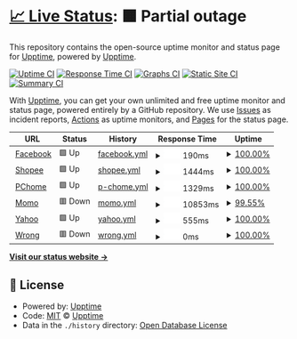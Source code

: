 # [📈 Live Status](https://demo.upptime.js.org): <!--live status--> **🟧 Partial outage**

This repository contains the open-source uptime monitor and status page for [Upptime](https://upptime.js.org), powered by [Upptime](https://github.com/upptime/upptime).

[![Uptime CI](https://github.com/upptime/upptime/workflows/Uptime%20CI/badge.svg)](https://github.com/upptime/upptime/actions?query=workflow%3A%22Uptime+CI%22)
[![Response Time CI](https://github.com/upptime/upptime/workflows/Response%20Time%20CI/badge.svg)](https://github.com/upptime/upptime/actions?query=workflow%3A%22Response+Time+CI%22)
[![Graphs CI](https://github.com/upptime/upptime/workflows/Graphs%20CI/badge.svg)](https://github.com/upptime/upptime/actions?query=workflow%3A%22Graphs+CI%22)
[![Static Site CI](https://github.com/upptime/upptime/workflows/Static%20Site%20CI/badge.svg)](https://github.com/upptime/upptime/actions?query=workflow%3A%22Static+Site+CI%22)
[![Summary CI](https://github.com/upptime/upptime/workflows/Summary%20CI/badge.svg)](https://github.com/upptime/upptime/actions?query=workflow%3A%22Summary+CI%22)

With [Upptime](https://upptime.js.org), you can get your own unlimited and free uptime monitor and status page, powered entirely by a GitHub repository. We use [Issues](https://github.com/upptime/upptime/issues) as incident reports, [Actions](https://github.com/upptime/upptime/actions) as uptime monitors, and [Pages](https://demo.upptime.js.org) for the status page.

<!--start: status pages-->
<!-- This summary is generated by Upptime (https://github.com/upptime/upptime) -->
<!-- Do not edit this manually, your changes will be overwritten -->
<!-- prettier-ignore -->
| URL | Status | History | Response Time | Uptime |
| --- | ------ | ------- | ------------- | ------ |
| <img alt="" src="https://favicons.githubusercontent.com/www.facebook.com" height="13"> [Facebook](https://www.facebook.com/) | 🟩 Up | [facebook.yml](https://github.com/EricwangTJ/Upptime/commits/HEAD/history/facebook.yml) | <details><summary><img alt="Response time graph" src="./graphs/facebook/response-time-week.png" height="20"> 190ms</summary><br><a href="https://demo.upptime.js.org/history/facebook"><img alt="Response time 190" src="https://img.shields.io/endpoint?url=https%3A%2F%2Fraw.githubusercontent.com%2FEricwangTJ%2FUpptime%2FHEAD%2Fapi%2Ffacebook%2Fresponse-time.json"></a><br><a href="https://demo.upptime.js.org/history/facebook"><img alt="24-hour response time 189" src="https://img.shields.io/endpoint?url=https%3A%2F%2Fraw.githubusercontent.com%2FEricwangTJ%2FUpptime%2FHEAD%2Fapi%2Ffacebook%2Fresponse-time-day.json"></a><br><a href="https://demo.upptime.js.org/history/facebook"><img alt="7-day response time 190" src="https://img.shields.io/endpoint?url=https%3A%2F%2Fraw.githubusercontent.com%2FEricwangTJ%2FUpptime%2FHEAD%2Fapi%2Ffacebook%2Fresponse-time-week.json"></a><br><a href="https://demo.upptime.js.org/history/facebook"><img alt="30-day response time 190" src="https://img.shields.io/endpoint?url=https%3A%2F%2Fraw.githubusercontent.com%2FEricwangTJ%2FUpptime%2FHEAD%2Fapi%2Ffacebook%2Fresponse-time-month.json"></a><br><a href="https://demo.upptime.js.org/history/facebook"><img alt="1-year response time 190" src="https://img.shields.io/endpoint?url=https%3A%2F%2Fraw.githubusercontent.com%2FEricwangTJ%2FUpptime%2FHEAD%2Fapi%2Ffacebook%2Fresponse-time-year.json"></a></details> | <details><summary><a href="https://demo.upptime.js.org/history/facebook">100.00%</a></summary><a href="https://demo.upptime.js.org/history/facebook"><img alt="All-time uptime 100.00%" src="https://img.shields.io/endpoint?url=https%3A%2F%2Fraw.githubusercontent.com%2FEricwangTJ%2FUpptime%2FHEAD%2Fapi%2Ffacebook%2Fuptime.json"></a><br><a href="https://demo.upptime.js.org/history/facebook"><img alt="24-hour uptime 100.00%" src="https://img.shields.io/endpoint?url=https%3A%2F%2Fraw.githubusercontent.com%2FEricwangTJ%2FUpptime%2FHEAD%2Fapi%2Ffacebook%2Fuptime-day.json"></a><br><a href="https://demo.upptime.js.org/history/facebook"><img alt="7-day uptime 100.00%" src="https://img.shields.io/endpoint?url=https%3A%2F%2Fraw.githubusercontent.com%2FEricwangTJ%2FUpptime%2FHEAD%2Fapi%2Ffacebook%2Fuptime-week.json"></a><br><a href="https://demo.upptime.js.org/history/facebook"><img alt="30-day uptime 100.00%" src="https://img.shields.io/endpoint?url=https%3A%2F%2Fraw.githubusercontent.com%2FEricwangTJ%2FUpptime%2FHEAD%2Fapi%2Ffacebook%2Fuptime-month.json"></a><br><a href="https://demo.upptime.js.org/history/facebook"><img alt="1-year uptime 100.00%" src="https://img.shields.io/endpoint?url=https%3A%2F%2Fraw.githubusercontent.com%2FEricwangTJ%2FUpptime%2FHEAD%2Fapi%2Ffacebook%2Fuptime-year.json"></a></details>
| <img alt="" src="https://favicons.githubusercontent.com/shopee.tw" height="13"> [Shopee](https://shopee.tw/) | 🟩 Up | [shopee.yml](https://github.com/EricwangTJ/Upptime/commits/HEAD/history/shopee.yml) | <details><summary><img alt="Response time graph" src="./graphs/shopee/response-time-week.png" height="20"> 1444ms</summary><br><a href="https://demo.upptime.js.org/history/shopee"><img alt="Response time 1444" src="https://img.shields.io/endpoint?url=https%3A%2F%2Fraw.githubusercontent.com%2FEricwangTJ%2FUpptime%2FHEAD%2Fapi%2Fshopee%2Fresponse-time.json"></a><br><a href="https://demo.upptime.js.org/history/shopee"><img alt="24-hour response time 1601" src="https://img.shields.io/endpoint?url=https%3A%2F%2Fraw.githubusercontent.com%2FEricwangTJ%2FUpptime%2FHEAD%2Fapi%2Fshopee%2Fresponse-time-day.json"></a><br><a href="https://demo.upptime.js.org/history/shopee"><img alt="7-day response time 1444" src="https://img.shields.io/endpoint?url=https%3A%2F%2Fraw.githubusercontent.com%2FEricwangTJ%2FUpptime%2FHEAD%2Fapi%2Fshopee%2Fresponse-time-week.json"></a><br><a href="https://demo.upptime.js.org/history/shopee"><img alt="30-day response time 1444" src="https://img.shields.io/endpoint?url=https%3A%2F%2Fraw.githubusercontent.com%2FEricwangTJ%2FUpptime%2FHEAD%2Fapi%2Fshopee%2Fresponse-time-month.json"></a><br><a href="https://demo.upptime.js.org/history/shopee"><img alt="1-year response time 1444" src="https://img.shields.io/endpoint?url=https%3A%2F%2Fraw.githubusercontent.com%2FEricwangTJ%2FUpptime%2FHEAD%2Fapi%2Fshopee%2Fresponse-time-year.json"></a></details> | <details><summary><a href="https://demo.upptime.js.org/history/shopee">100.00%</a></summary><a href="https://demo.upptime.js.org/history/shopee"><img alt="All-time uptime 100.00%" src="https://img.shields.io/endpoint?url=https%3A%2F%2Fraw.githubusercontent.com%2FEricwangTJ%2FUpptime%2FHEAD%2Fapi%2Fshopee%2Fuptime.json"></a><br><a href="https://demo.upptime.js.org/history/shopee"><img alt="24-hour uptime 100.00%" src="https://img.shields.io/endpoint?url=https%3A%2F%2Fraw.githubusercontent.com%2FEricwangTJ%2FUpptime%2FHEAD%2Fapi%2Fshopee%2Fuptime-day.json"></a><br><a href="https://demo.upptime.js.org/history/shopee"><img alt="7-day uptime 100.00%" src="https://img.shields.io/endpoint?url=https%3A%2F%2Fraw.githubusercontent.com%2FEricwangTJ%2FUpptime%2FHEAD%2Fapi%2Fshopee%2Fuptime-week.json"></a><br><a href="https://demo.upptime.js.org/history/shopee"><img alt="30-day uptime 100.00%" src="https://img.shields.io/endpoint?url=https%3A%2F%2Fraw.githubusercontent.com%2FEricwangTJ%2FUpptime%2FHEAD%2Fapi%2Fshopee%2Fuptime-month.json"></a><br><a href="https://demo.upptime.js.org/history/shopee"><img alt="1-year uptime 100.00%" src="https://img.shields.io/endpoint?url=https%3A%2F%2Fraw.githubusercontent.com%2FEricwangTJ%2FUpptime%2FHEAD%2Fapi%2Fshopee%2Fuptime-year.json"></a></details>
| <img alt="" src="https://favicons.githubusercontent.com/shopping.pchome.com.tw" height="13"> [PChome](https://shopping.pchome.com.tw/) | 🟩 Up | [p-chome.yml](https://github.com/EricwangTJ/Upptime/commits/HEAD/history/p-chome.yml) | <details><summary><img alt="Response time graph" src="./graphs/p-chome/response-time-week.png" height="20"> 1329ms</summary><br><a href="https://demo.upptime.js.org/history/p-chome"><img alt="Response time 1329" src="https://img.shields.io/endpoint?url=https%3A%2F%2Fraw.githubusercontent.com%2FEricwangTJ%2FUpptime%2FHEAD%2Fapi%2Fp-chome%2Fresponse-time.json"></a><br><a href="https://demo.upptime.js.org/history/p-chome"><img alt="24-hour response time 1383" src="https://img.shields.io/endpoint?url=https%3A%2F%2Fraw.githubusercontent.com%2FEricwangTJ%2FUpptime%2FHEAD%2Fapi%2Fp-chome%2Fresponse-time-day.json"></a><br><a href="https://demo.upptime.js.org/history/p-chome"><img alt="7-day response time 1329" src="https://img.shields.io/endpoint?url=https%3A%2F%2Fraw.githubusercontent.com%2FEricwangTJ%2FUpptime%2FHEAD%2Fapi%2Fp-chome%2Fresponse-time-week.json"></a><br><a href="https://demo.upptime.js.org/history/p-chome"><img alt="30-day response time 1329" src="https://img.shields.io/endpoint?url=https%3A%2F%2Fraw.githubusercontent.com%2FEricwangTJ%2FUpptime%2FHEAD%2Fapi%2Fp-chome%2Fresponse-time-month.json"></a><br><a href="https://demo.upptime.js.org/history/p-chome"><img alt="1-year response time 1329" src="https://img.shields.io/endpoint?url=https%3A%2F%2Fraw.githubusercontent.com%2FEricwangTJ%2FUpptime%2FHEAD%2Fapi%2Fp-chome%2Fresponse-time-year.json"></a></details> | <details><summary><a href="https://demo.upptime.js.org/history/p-chome">100.00%</a></summary><a href="https://demo.upptime.js.org/history/p-chome"><img alt="All-time uptime 100.00%" src="https://img.shields.io/endpoint?url=https%3A%2F%2Fraw.githubusercontent.com%2FEricwangTJ%2FUpptime%2FHEAD%2Fapi%2Fp-chome%2Fuptime.json"></a><br><a href="https://demo.upptime.js.org/history/p-chome"><img alt="24-hour uptime 100.00%" src="https://img.shields.io/endpoint?url=https%3A%2F%2Fraw.githubusercontent.com%2FEricwangTJ%2FUpptime%2FHEAD%2Fapi%2Fp-chome%2Fuptime-day.json"></a><br><a href="https://demo.upptime.js.org/history/p-chome"><img alt="7-day uptime 100.00%" src="https://img.shields.io/endpoint?url=https%3A%2F%2Fraw.githubusercontent.com%2FEricwangTJ%2FUpptime%2FHEAD%2Fapi%2Fp-chome%2Fuptime-week.json"></a><br><a href="https://demo.upptime.js.org/history/p-chome"><img alt="30-day uptime 100.00%" src="https://img.shields.io/endpoint?url=https%3A%2F%2Fraw.githubusercontent.com%2FEricwangTJ%2FUpptime%2FHEAD%2Fapi%2Fp-chome%2Fuptime-month.json"></a><br><a href="https://demo.upptime.js.org/history/p-chome"><img alt="1-year uptime 100.00%" src="https://img.shields.io/endpoint?url=https%3A%2F%2Fraw.githubusercontent.com%2FEricwangTJ%2FUpptime%2FHEAD%2Fapi%2Fp-chome%2Fuptime-year.json"></a></details>
| <img alt="" src="https://favicons.githubusercontent.com/www.momoshop.com.tw" height="13"> [Momo](https://www.momoshop.com.tw/main/Main.jsp) | 🟥 Down | [momo.yml](https://github.com/EricwangTJ/Upptime/commits/HEAD/history/momo.yml) | <details><summary><img alt="Response time graph" src="./graphs/momo/response-time-week.png" height="20"> 10853ms</summary><br><a href="https://demo.upptime.js.org/history/momo"><img alt="Response time 10853" src="https://img.shields.io/endpoint?url=https%3A%2F%2Fraw.githubusercontent.com%2FEricwangTJ%2FUpptime%2FHEAD%2Fapi%2Fmomo%2Fresponse-time.json"></a><br><a href="https://demo.upptime.js.org/history/momo"><img alt="24-hour response time 13483" src="https://img.shields.io/endpoint?url=https%3A%2F%2Fraw.githubusercontent.com%2FEricwangTJ%2FUpptime%2FHEAD%2Fapi%2Fmomo%2Fresponse-time-day.json"></a><br><a href="https://demo.upptime.js.org/history/momo"><img alt="7-day response time 10853" src="https://img.shields.io/endpoint?url=https%3A%2F%2Fraw.githubusercontent.com%2FEricwangTJ%2FUpptime%2FHEAD%2Fapi%2Fmomo%2Fresponse-time-week.json"></a><br><a href="https://demo.upptime.js.org/history/momo"><img alt="30-day response time 10853" src="https://img.shields.io/endpoint?url=https%3A%2F%2Fraw.githubusercontent.com%2FEricwangTJ%2FUpptime%2FHEAD%2Fapi%2Fmomo%2Fresponse-time-month.json"></a><br><a href="https://demo.upptime.js.org/history/momo"><img alt="1-year response time 10853" src="https://img.shields.io/endpoint?url=https%3A%2F%2Fraw.githubusercontent.com%2FEricwangTJ%2FUpptime%2FHEAD%2Fapi%2Fmomo%2Fresponse-time-year.json"></a></details> | <details><summary><a href="https://demo.upptime.js.org/history/momo">99.55%</a></summary><a href="https://demo.upptime.js.org/history/momo"><img alt="All-time uptime 99.55%" src="https://img.shields.io/endpoint?url=https%3A%2F%2Fraw.githubusercontent.com%2FEricwangTJ%2FUpptime%2FHEAD%2Fapi%2Fmomo%2Fuptime.json"></a><br><a href="https://demo.upptime.js.org/history/momo"><img alt="24-hour uptime 98.07%" src="https://img.shields.io/endpoint?url=https%3A%2F%2Fraw.githubusercontent.com%2FEricwangTJ%2FUpptime%2FHEAD%2Fapi%2Fmomo%2Fuptime-day.json"></a><br><a href="https://demo.upptime.js.org/history/momo"><img alt="7-day uptime 99.55%" src="https://img.shields.io/endpoint?url=https%3A%2F%2Fraw.githubusercontent.com%2FEricwangTJ%2FUpptime%2FHEAD%2Fapi%2Fmomo%2Fuptime-week.json"></a><br><a href="https://demo.upptime.js.org/history/momo"><img alt="30-day uptime 99.55%" src="https://img.shields.io/endpoint?url=https%3A%2F%2Fraw.githubusercontent.com%2FEricwangTJ%2FUpptime%2FHEAD%2Fapi%2Fmomo%2Fuptime-month.json"></a><br><a href="https://demo.upptime.js.org/history/momo"><img alt="1-year uptime 99.55%" src="https://img.shields.io/endpoint?url=https%3A%2F%2Fraw.githubusercontent.com%2FEricwangTJ%2FUpptime%2FHEAD%2Fapi%2Fmomo%2Fuptime-year.json"></a></details>
| <img alt="" src="https://favicons.githubusercontent.com/tw.yahoo.com" height="13"> [Yahoo](https://tw.yahoo.com/) | 🟩 Up | [yahoo.yml](https://github.com/EricwangTJ/Upptime/commits/HEAD/history/yahoo.yml) | <details><summary><img alt="Response time graph" src="./graphs/yahoo/response-time-week.png" height="20"> 555ms</summary><br><a href="https://demo.upptime.js.org/history/yahoo"><img alt="Response time 555" src="https://img.shields.io/endpoint?url=https%3A%2F%2Fraw.githubusercontent.com%2FEricwangTJ%2FUpptime%2FHEAD%2Fapi%2Fyahoo%2Fresponse-time.json"></a><br><a href="https://demo.upptime.js.org/history/yahoo"><img alt="24-hour response time 452" src="https://img.shields.io/endpoint?url=https%3A%2F%2Fraw.githubusercontent.com%2FEricwangTJ%2FUpptime%2FHEAD%2Fapi%2Fyahoo%2Fresponse-time-day.json"></a><br><a href="https://demo.upptime.js.org/history/yahoo"><img alt="7-day response time 555" src="https://img.shields.io/endpoint?url=https%3A%2F%2Fraw.githubusercontent.com%2FEricwangTJ%2FUpptime%2FHEAD%2Fapi%2Fyahoo%2Fresponse-time-week.json"></a><br><a href="https://demo.upptime.js.org/history/yahoo"><img alt="30-day response time 555" src="https://img.shields.io/endpoint?url=https%3A%2F%2Fraw.githubusercontent.com%2FEricwangTJ%2FUpptime%2FHEAD%2Fapi%2Fyahoo%2Fresponse-time-month.json"></a><br><a href="https://demo.upptime.js.org/history/yahoo"><img alt="1-year response time 555" src="https://img.shields.io/endpoint?url=https%3A%2F%2Fraw.githubusercontent.com%2FEricwangTJ%2FUpptime%2FHEAD%2Fapi%2Fyahoo%2Fresponse-time-year.json"></a></details> | <details><summary><a href="https://demo.upptime.js.org/history/yahoo">100.00%</a></summary><a href="https://demo.upptime.js.org/history/yahoo"><img alt="All-time uptime 100.00%" src="https://img.shields.io/endpoint?url=https%3A%2F%2Fraw.githubusercontent.com%2FEricwangTJ%2FUpptime%2FHEAD%2Fapi%2Fyahoo%2Fuptime.json"></a><br><a href="https://demo.upptime.js.org/history/yahoo"><img alt="24-hour uptime 100.00%" src="https://img.shields.io/endpoint?url=https%3A%2F%2Fraw.githubusercontent.com%2FEricwangTJ%2FUpptime%2FHEAD%2Fapi%2Fyahoo%2Fuptime-day.json"></a><br><a href="https://demo.upptime.js.org/history/yahoo"><img alt="7-day uptime 100.00%" src="https://img.shields.io/endpoint?url=https%3A%2F%2Fraw.githubusercontent.com%2FEricwangTJ%2FUpptime%2FHEAD%2Fapi%2Fyahoo%2Fuptime-week.json"></a><br><a href="https://demo.upptime.js.org/history/yahoo"><img alt="30-day uptime 100.00%" src="https://img.shields.io/endpoint?url=https%3A%2F%2Fraw.githubusercontent.com%2FEricwangTJ%2FUpptime%2FHEAD%2Fapi%2Fyahoo%2Fuptime-month.json"></a><br><a href="https://demo.upptime.js.org/history/yahoo"><img alt="1-year uptime 100.00%" src="https://img.shields.io/endpoint?url=https%3A%2F%2Fraw.githubusercontent.com%2FEricwangTJ%2FUpptime%2FHEAD%2Fapi%2Fyahoo%2Fuptime-year.json"></a></details>
| <img alt="" src="https://favicons.githubusercontent.com/1231234eqwe" height="13"> [Wrong](https://1231234eqwe/) | 🟥 Down | [wrong.yml](https://github.com/EricwangTJ/Upptime/commits/HEAD/history/wrong.yml) | <details><summary><img alt="Response time graph" src="./graphs/wrong/response-time-week.png" height="20"> 0ms</summary><br><a href="https://demo.upptime.js.org/history/wrong"><img alt="Response time 0" src="https://img.shields.io/endpoint?url=https%3A%2F%2Fraw.githubusercontent.com%2FEricwangTJ%2FUpptime%2FHEAD%2Fapi%2Fwrong%2Fresponse-time.json"></a><br><a href="https://demo.upptime.js.org/history/wrong"><img alt="24-hour response time 0" src="https://img.shields.io/endpoint?url=https%3A%2F%2Fraw.githubusercontent.com%2FEricwangTJ%2FUpptime%2FHEAD%2Fapi%2Fwrong%2Fresponse-time-day.json"></a><br><a href="https://demo.upptime.js.org/history/wrong"><img alt="7-day response time 0" src="https://img.shields.io/endpoint?url=https%3A%2F%2Fraw.githubusercontent.com%2FEricwangTJ%2FUpptime%2FHEAD%2Fapi%2Fwrong%2Fresponse-time-week.json"></a><br><a href="https://demo.upptime.js.org/history/wrong"><img alt="30-day response time 0" src="https://img.shields.io/endpoint?url=https%3A%2F%2Fraw.githubusercontent.com%2FEricwangTJ%2FUpptime%2FHEAD%2Fapi%2Fwrong%2Fresponse-time-month.json"></a><br><a href="https://demo.upptime.js.org/history/wrong"><img alt="1-year response time 0" src="https://img.shields.io/endpoint?url=https%3A%2F%2Fraw.githubusercontent.com%2FEricwangTJ%2FUpptime%2FHEAD%2Fapi%2Fwrong%2Fresponse-time-year.json"></a></details> | <details><summary><a href="https://demo.upptime.js.org/history/wrong">100.00%</a></summary><a href="https://demo.upptime.js.org/history/wrong"><img alt="All-time uptime 100.00%" src="https://img.shields.io/endpoint?url=https%3A%2F%2Fraw.githubusercontent.com%2FEricwangTJ%2FUpptime%2FHEAD%2Fapi%2Fwrong%2Fuptime.json"></a><br><a href="https://demo.upptime.js.org/history/wrong"><img alt="24-hour uptime 100.00%" src="https://img.shields.io/endpoint?url=https%3A%2F%2Fraw.githubusercontent.com%2FEricwangTJ%2FUpptime%2FHEAD%2Fapi%2Fwrong%2Fuptime-day.json"></a><br><a href="https://demo.upptime.js.org/history/wrong"><img alt="7-day uptime 100.00%" src="https://img.shields.io/endpoint?url=https%3A%2F%2Fraw.githubusercontent.com%2FEricwangTJ%2FUpptime%2FHEAD%2Fapi%2Fwrong%2Fuptime-week.json"></a><br><a href="https://demo.upptime.js.org/history/wrong"><img alt="30-day uptime 100.00%" src="https://img.shields.io/endpoint?url=https%3A%2F%2Fraw.githubusercontent.com%2FEricwangTJ%2FUpptime%2FHEAD%2Fapi%2Fwrong%2Fuptime-month.json"></a><br><a href="https://demo.upptime.js.org/history/wrong"><img alt="1-year uptime 100.00%" src="https://img.shields.io/endpoint?url=https%3A%2F%2Fraw.githubusercontent.com%2FEricwangTJ%2FUpptime%2FHEAD%2Fapi%2Fwrong%2Fuptime-year.json"></a></details>

<!--end: status pages-->

[**Visit our status website →**](https://demo.upptime.js.org)

## 📄 License

- Powered by: [Upptime](https://github.com/upptime/upptime)
- Code: [MIT](./LICENSE) © [Upptime](https://upptime.js.org)
- Data in the `./history` directory: [Open Database License](https://opendatacommons.org/licenses/odbl/1-0/)
